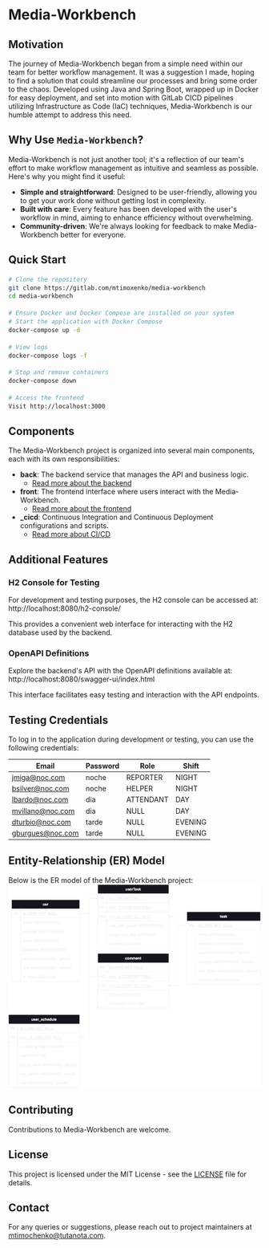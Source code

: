 # Media-Workbench

## Motivation

The journey of Media-Workbench began from a simple need within our team for better workflow management. It was a suggestion I made, hoping to find a solution that could streamline our processes and bring some order to the chaos. Developed using Java and Spring Boot, wrapped up in Docker for easy deployment, and set into motion with GitLab CICD pipelines utilizing Infrastructure as Code (IaC) techniques, Media-Workbench is our humble attempt to address this need.

## Why Use `Media-Workbench`?

Media-Workbench is not just another tool; it's a reflection of our team's effort to make workflow management as intuitive and seamless as possible. Here's why you might find it useful:

- **Simple and straightforward**: Designed to be user-friendly, allowing you to get your work done without getting lost in complexity.
- **Built with care**: Every feature has been developed with the user's workflow in mind, aiming to enhance efficiency without overwhelming.
- **Community-driven**: We're always looking for feedback to make Media-Workbench better for everyone.



## Quick Start

```bash
# Clone the repository
git clone https://gitlab.com/mtimoxenko/media-workbench
cd media-workbench

# Ensure Docker and Docker Compose are installed on your system
# Start the application with Docker Compose
docker-compose up -d

# View logs
docker-compose logs -f

# Stop and remove containers
docker-compose down

# Access the frontend
Visit http://localhost:3000
```


## Components
The Media-Workbench project is organized into several main components, each with its own responsibilities:

- **back**: The backend service that manages the API and business logic.
  - [Read more about the backend](back/README.md)
- **front**: The frontend interface where users interact with the Media-Workbench.
  - [Read more about the frontend](front/README.md)
- **_cicd**: Continuous Integration and Continuous Deployment configurations and scripts.
  - [Read more about CI/CD](_cicd/README.md)


## Additional Features

### H2 Console for Testing
For development and testing purposes, the H2 console can be accessed at:
http://localhost:8080/h2-console/

This provides a convenient web interface for interacting with the H2 database used by the backend.

### OpenAPI Definitions
Explore the backend's API with the OpenAPI definitions available at:
http://localhost:8080/swagger-ui/index.html

This interface facilitates easy testing and interaction with the API endpoints.


## Testing Credentials

To log in to the application during development or testing, you can use the following credentials:

| Email             | Password | Role      | Shift   |
|-------------------|----------|-----------|---------|
| jmiga@noc.com     | noche    | REPORTER  | NIGHT   |
| bsilver@noc.com   | noche    | HELPER    | NIGHT   |
| lbardo@noc.com    | dia      | ATTENDANT | DAY     |
| mvillano@noc.com  | dia      | NULL      | DAY     |
| dturbio@noc.com   | tarde    | NULL      | EVENING |
| gburgues@noc.com  | tarde    | NULL      | EVENING |



## Entity-Relationship (ER) Model
Below is the ER model of the Media-Workbench project:
![ER Model](_docs/er_diagram.png)


## Contributing
Contributions to Media-Workbench are welcome.

## License
This project is licensed under the MIT License - see the [LICENSE](LICENSE.md) file for details.

## Contact
For any queries or suggestions, please reach out to project maintainers at mtimochenko@tutanota.com.